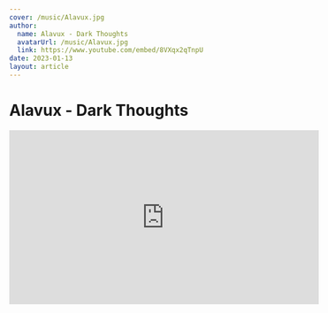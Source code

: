 ```yaml
---
cover: /music/Alavux.jpg
author:
  name: Alavux - Dark Thoughts
  avatarUrl: /music/Alavux.jpg
  link: https://www.youtube.com/embed/8VXqx2qTnpU
date: 2023-01-13
layout: article
---
```


# Alavux - Dark Thoughts

<iframe width="560" height="315" src="https://www.youtube.com/embed/8VXqx2qTnpU" title="YouTube video player" frameborder="0" allow="accelerometer; autoplay; clipboard-write; encrypted-media; gyroscope; picture-in-picture; web-share" allowfullscreen></iframe>
